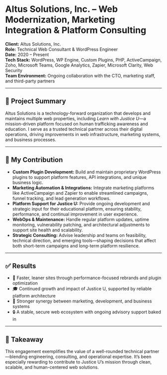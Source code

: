 # Altus Solutions, Inc. – Web Modernization, Marketing Integration & Platform Consulting

**Client:** Altus Solutions, Inc.  
**Role:** Technical Web Consultant & WordPress Engineer  
**Date:** 2020 – Present  
**Tech Stack:** WordPress, WP Engine, Custom Plugins, PHP, ActiveCampaign, Zoho, Microsoft Teams, Google Analytics, Zapier, Microsoft Clarity, Web Security  
**Team Environment:** Ongoing collaboration with the CTO, marketing staff, and third-party partners

---

## 🧭 Project Summary

Altus Solutions is a technology-forward organization that develops and maintains multiple web properties, including *Learn with Justice U*—a mission-driven platform focused on human trafficking awareness and education. I serve as a trusted technical partner across their digital operations, driving improvements in web infrastructure, marketing systems, and business processes.

---

## 🔧 My Contribution

- **Custom Plugin Development:** Build and maintain proprietary WordPress plugins to support platform features, API integrations, and unique business logic.
- **Marketing Automation & Integrations:** Integrate marketing platforms like ActiveCampaign and Zapier to enable streamlined campaigns, funnel tracking, and lead generation workflows.
- **Platform Support for Justice U:** Provide ongoing development and strategic input for their educational platform, ensuring stability, performance, and continual improvement in user experience.
- **WebOps & Maintenance:** Handle regular platform updates, uptime monitoring, vulnerability patching, and architectural adjustments to support site health and scalability.
- **Strategic Consulting:** Advise leadership and teams on feasibility, technical direction, and emerging tools—shaping decisions that affect both short-term campaigns and long-term platform resilience.

---

## ✅ Results

- 🚀 Faster, leaner sites through performance-focused rebrands and plugin optimization  
- 🎓 Continued growth and impact of Justice U, supported by reliable platform architecture  
- 🔌 Stronger synergy between marketing, development, and business systems  
- 🔒 A stable, secure web ecosystem with ongoing advisory support baked in  

---

## 💭 Takeaway

This engagement exemplifies the value of a well-rounded technical partner—blending engineering, consulting, and operational expertise. It’s been especially rewarding to contribute to Justice U’s mission through clean, scalable, and human-centered web solutions.
